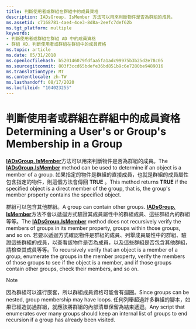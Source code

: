 ```yaml
---
title: 判斷使用者或群組在群組中的成員資格
description: IADsGroup. IsMember 方法可以用來判斷物件是否為群組的成員。
ms.assetid: c7168781-4ae4-4ce3-8d8a-2eefc7def62b
ms.tgt_platform: multiple
keywords:
- 判斷使用者或群組在群組 AD 中的成員資格
- 群組 AD，判斷使用者或群組在群組中的成員資格
ms.topic: article
ms.date: 05/31/2018
ms.openlocfilehash: b520146079fdfaa5fa1adc99975b3b25d2e78c05
ms.sourcegitcommit: 803f3ccd65bdefe36bd851b9c6e7280be9489016
ms.translationtype: MT
ms.contentlocale: zh-TW
ms.lasthandoff: 08/17/2020
ms.locfileid: "104023255"
---
```

# <a name="determining-a-users-or-groups-membership-in-a-group"></a><span data-ttu-id="4939b-105">判斷使用者或群組在群組中的成員資格</span><span class="sxs-lookup"><span data-stu-id="4939b-105">Determining a User's or Group's Membership in a Group</span></span>

<span data-ttu-id="4939b-106">[**IADsGroup. IsMember**](/windows/desktop/api/iads/nf-iads-iadsgroup-ismember)方法可以用來判斷物件是否為群組的成員。</span><span class="sxs-lookup"><span data-stu-id="4939b-106">The [**IADsGroup.IsMember**](/windows/desktop/api/iads/nf-iads-iadsgroup-ismember) method can be used to determine if an object is a member of a group.</span></span> <span data-ttu-id="4939b-107">如果指定的物件是群組的直接成員，也就是群組的成員屬性包含指定的物件，則這個方法會傳回 **TRUE** 。</span><span class="sxs-lookup"><span data-stu-id="4939b-107">This method returns **TRUE** if the specified object is a direct member of the group, that is, the group's member property contains the specified object.</span></span>

<span data-ttu-id="4939b-108">群組可以包含其他群組。</span><span class="sxs-lookup"><span data-stu-id="4939b-108">A group can contain other groups.</span></span> <span data-ttu-id="4939b-109">[**IADsGroup. IsMember**](/windows/desktop/api/iads/nf-iads-iadsgroup-ismember)方法不會以遞迴方式驗證其成員屬性中的群組成員、這些群組內的群組等等。</span><span class="sxs-lookup"><span data-stu-id="4939b-109">The [**IADsGroup.IsMember**](/windows/desktop/api/iads/nf-iads-iadsgroup-ismember) method does not recursively verify the members of groups in its member property, groups within those groups, and so on.</span></span> <span data-ttu-id="4939b-110">若要以遞迴方式確認物件是群組的成員、列舉成員屬性中的群組、驗證這些群組的成員，以查看該物件是否為成員，以及這些群組是否包含其他群組，請檢查其成員等等。</span><span class="sxs-lookup"><span data-stu-id="4939b-110">To recursively verify that an object is a member of a group, enumerate the groups in the member property, verify the members of those groups to see if the object is a member, and if those groups contain other groups, check their members, and so on.</span></span>

> [!Note]  
> <span data-ttu-id="4939b-111">因為群組可以進行嵌套，所以群組成員資格可能會有迴圈。</span><span class="sxs-lookup"><span data-stu-id="4939b-111">Since groups can be nested, group membership may have loops.</span></span> <span data-ttu-id="4939b-112">任何列舉超過許多群組的腳本，如果已經造訪過群組，就應該將群組的內部清單保留為結束遞迴。</span><span class="sxs-lookup"><span data-stu-id="4939b-112">Any script that enumerates over many groups should keep an internal list of groups to end recursion if a group has already been visited.</span></span>

 

 

 